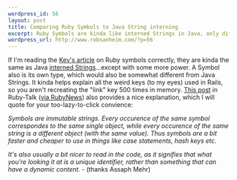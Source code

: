 ```yaml
--- 
wordpress_id: 56
layout: post
title: Comparing Ruby Symbols to Java String interning
excerpt: Ruby Symbols are kinda like interned Strings in Java, only different
wordpress_url: http://www.robsanheim.com/?p=56
---
```

If I'm reading the <a href="http://glu.ttono.us/articles/2005/08/19/understanding-ruby-symbols">Kev's article</a> on Ruby symbols correctly, they are kinda the same as Java <a href="http://mindprod.com/jgloss/interned.html">interned Strings</a>...except with some more power.  A Symbol also is its own type, which would also be somewhat different from Java Strings.  It kinda helps explain all the weird keys (to my eyes) used in Rails, so you aren't recreating the "link" key 500 times in memory.   <a href="http://groups-beta.google.com/group/comp.lang.ruby/browse_thread/thread/aaffddc5b3c0dc79/">This post</a> in Ruby-Talk (<a href="http://rubygarden.org/ruby/ruby?RubyNews/2005-01-31">via RubyNews</a>) also provides a nice explanation, which I will quote for your too-lazy-to-click convience:

<em>Symbols are immutable strings. Every occurence of the same symbol correspondes to the same single object, while every occurence of the same string is a different object (with the same value). Thus symbols are a bit faster and cheaper to use in things like case statements, hash keys etc.

It's also usually a bit nicer to read in the code, as it signifies that what you're looking it at is a unique identifier, rather than something that can have a dynamic content.</em> - (thanks Assaph Mehr)
